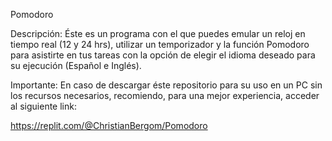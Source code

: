 Pomodoro

Descripción: Éste es un programa con el que puedes emular un reloj en tiempo real (12 y 24 hrs), utilizar un temporizador y la función Pomodoro para asistirte en tus tareas con la opción de elegir el idioma deseado para su ejecución (Español e Inglés).

Importante: En caso de descargar éste repositorio para su uso en un PC sin los recursos necesarios, recomiendo, para una mejor experiencia, acceder al siguiente link:

https://replit.com/@ChristianBergom/Pomodoro
